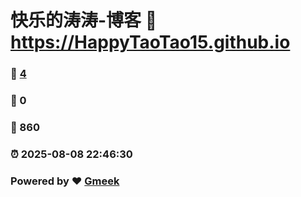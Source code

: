 # 快乐的涛涛-博客 :link: https://HappyTaoTao15.github.io 
### :page_facing_up: [4](https://HappyTaoTao15.github.io/tag.html) 
### :speech_balloon: 0 
### :hibiscus: 860 
### :alarm_clock: 2025-08-08 22:46:30 
### Powered by :heart: [Gmeek](https://github.com/Meekdai/Gmeek)
